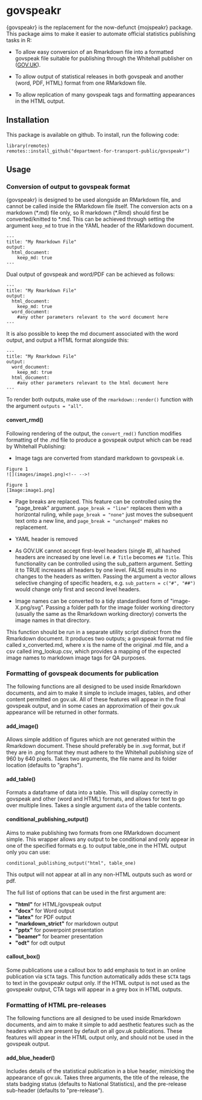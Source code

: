 # govspeakr

{govspeakr} is the replacement for the now-defunct {mojspeakr} package. This package aims to make it easier to automate official statistics publishing tasks in R:

* To allow easy conversion of an Rmarkdown file into a formatted govspeak file suitable for publishing through the Whitehall publisher on ([GOV.UK](https://www.gov.uk)). 

* To allow output of statistical releases in both govspeak and another (word, PDF, HTML) format from one RMarkdown file. 

* To allow replication of many govspeak tags and formatting appearances in the HTML output.


## Installation
This package is available on github. To install, run the following code:

```
library(remotes)
remotes::install_github("department-for-transport-public/govspeakr")
```


## Usage

### Conversion of output to govspeak format

{govspeakr} is designed to be used alongside an RMarkdown file, and cannot be called inside the RMarkdown file itself. The conversion acts on a markdown (\*.md) file only, so R markdown (\*.Rmd) should first be converted/knitted to \*.md. This can be achieved through setting the argument `keep_md` to true in the YAML header of the RMarkdown document.

```
---
title: "My Rmarkdown File"
output: 
  html_document:
    keep_md: true
---
```

Dual output of govspeak and word/PDF can be achieved as follows:

```
---
title: "My Rmarkdown File"
output: 
  html_document:
    keep_md: true
  word_document:
    #any other parameters relevant to the word document here
---
```

It is also possible to keep the md document associated with the word output, and output a HTML format alongside this:

```
---
title: "My Rmarkdown File"
output: 
  word_document:
    keep_md: true
  html_document:
    #any other parameters relevant to the html document here
---
```

To render both outputs, make use of the `rmarkdown::render()` function with the argument `outputs = "all"`.

#### convert_rmd()

Following rendering of the output, the `convert_rmd()` function modifies formatting of the .md file to produce a govspeak output which can be read by Whitehall Publishing:

* Image tags are converted from standard markdown to govspeak i.e.
```
Figure 1
![](images/image1.png)<!-- -->!

Figure 1
[Image:image1.png]
```

* Page breaks are replaced. This feature can be controlled using the "page_break" argument. ```page_break = "line"``` replaces them with a horizontal ruling, while ```page_break = "none"``` just moves the subsequent text onto a new line, and ```page_break = "unchanged"``` makes no replacement.

* YAML header is removed

* As GOV.UK cannot accept first-level headers (single #), all hashed headers are increased by one level i.e.
``` # Title ``` becomes ```## Title```. This functionality can be controlled using the sub_pattern argument. Setting it to TRUE increases all headers by one level. FALSE results in no changes to the headers as written. Passing the argument a vector allows selective changing of specific headers, e.g. ```sub_pattern = c("#", "##")``` would change only first and second level headers.

* Image names can be converted to a tidy standardised form of "image-X.png/svg". Passing a folder path for the image folder working directory (usually the same as the Rmarkdown working directory) converts the image names in that directory.

This function should be run in a separate utility script distinct from the Rmarkdown document. It produces two outputs; a govspeak format md file called x_converted.md, where x is the name of the original .md file, and a csv called img_lookup.csv, which provides a mapping of the expected image names to markdown image tags for QA purposes.  

### Formatting of govspeak documents for publication

The following functions are all designed to be used inside Rmarkdown documents, and aim to make it simple to include images, tables, and other content permitted on gov.uk. All of these features will appear in the final govspeak output, and in some cases an approximation of their gov.uk appearance will be returned in other formats.

#### add_image() 
Allows simple addition of figures which are not generated within the Rmarkdown document. These should preferably be in .svg format, but if they are in .png format they must adhere to the Whitehall publishing size of 960 by 640 pixels. Takes two arguments, the file name and its folder location (defaults to "graphs").

#### add_table() 
Formats a dataframe of data into a table. This will display correctly in govspeak and other (word and HTML) formats, and allows for text to go over multiple lines. Takes a single argument `data` of the table contents.

#### conditional_publishing_output()
Aims to make publishing two formats from one RMarkdown document simple. This wrapper allows any output to be conditional and only appear in one of the specified formats e.g. to output table_one in the HTML output only you can use:

```
conditional_publishing_output("html", table_one)
```
This output will not appear at all in any non-HTML outputs such as word or pdf.

The full list of options that can be used in the first argument are:

* **"html"** for HTML/govspeak output
* **"docx"** for Word output
* **"latex"** for PDF output
* **"markdown_strict"** for markdown output
* **"pptx"** for powerpoint presentation
* **"beamer"** for beamer presentation
* **"odt"** for odt output

#### callout_box() 
Some publications use a callout box to add emphasis to text in an online publication via `$CTA` tags. This function automatically adds these `$CTA` tags to text in the govspeakr output only. If the HTML output is not used as the govspeakr output, CTA tags will appear in a grey box in HTML outputs.


### Formatting of HTML pre-releases

The following functions are all designed to be used inside Rmarkdown documents, and aim to make it simple to add aesthetic features such as the headers which are present by default on all gov.uk publications. These features will appear in the HTML output only, and should not be used in the govspeak output.

#### add_blue_header()
Includes details of the statistical publication in a blue header, mimicking the appearance of gov.uk. Takes three arguments, the title of the release, the stats badging status (defaults to National Statistics), and the pre-release sub-header (defaults to "pre-release").

